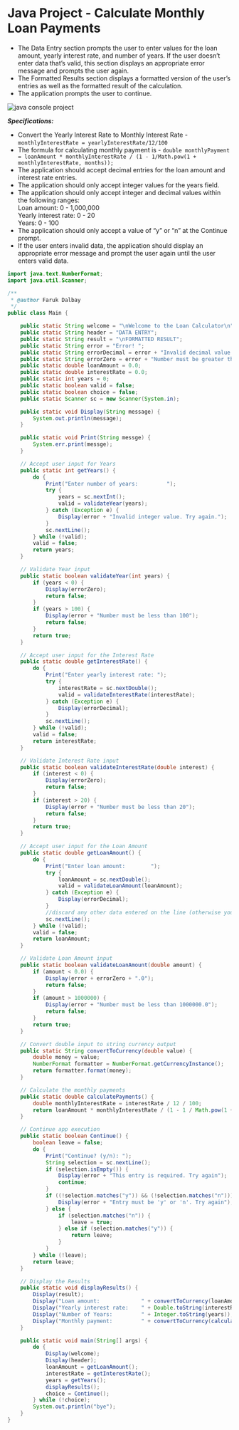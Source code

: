 # Java Project - Calculate Monthly Loan Payments

- The Data Entry section prompts the user to enter values for the loan amount, yearly interest rate, and number of years. If the user doesn’t enter data that’s valid, this section displays an appropriate error message and prompts the user again.
- The Formatted Results section displays a formatted version of the user’s entries as well as the formatted result of the calculation.
- The application prompts the user to continue.  

![java console project](images/loanImg.png)  

***Specifications:***  
- Convert the Yearly Interest Rate to Monthly Interest Rate -```monthlyInterestRate = yearlyInterestRate/12/100```
- The formula for calculating monthly payment is - ```double monthlyPayment = loanAmount * monthlyInterestRate / (1 - 1/Math.pow(1 + monthlyInterestRate, months));```
- The application should accept decimal entries for the loan amount and interest rate entries.
- The application should only accept integer values for the years field.
- The application should only accept integer and decimal values within the following ranges:  
  Loan amount: 0 - 1,000,000  
  Yearly interest rate: 0 - 20  
  Years:  0 - 100  
- The application should only accept a value of “y” or “n” at the Continue prompt.
- If the user enters invalid data, the application should display an appropriate error message and prompt the user again until the user enters valid data.
```Java
import java.text.NumberFormat;
import java.util.Scanner;

/**
 * @author Faruk Dalbay
 */
public class Main {

    public static String welcome = "\nWelcome to the Loan Calculator\n";
    public static String header = "DATA ENTRY";
    public static String result = "\nFORMATTED RESULT";
    public static String error = "Error! ";
    public static String errorDecimal = error + "Invalid decimal value. Try again.";
    public static String errorZero = error + "Number must be greater than 0";
    public static double loanAmount = 0.0;
    public static double interestRate = 0.0;
    public static int years = 0;
    public static boolean valid = false;
    public static boolean choice = false;
    public static Scanner sc = new Scanner(System.in);

    public static void Display(String message) {
        System.out.println(message);
    }

    public static void Print(String messge) {
        System.err.print(messge);
    }

    // Accept user input for Years
    public static int getYears() {
        do {
            Print("Enter number of years:         ");
            try {
                years = sc.nextInt();
                valid = validateYear(years);
            } catch (Exception e) {
                Display(error + "Invalid integer value. Try again.");
            }
            sc.nextLine();
        } while (!valid);
        valid = false;
        return years;
    }

    // Validate Year input
    public static boolean validateYear(int years) {
        if (years < 0) {
            Display(errorZero);
            return false;
        }
        if (years > 100) {
            Display(error + "Number must be less than 100");
            return false;
        }
        return true;
    }

    // Accept user input for the Interest Rate
    public static double getInterestRate() {
        do {
            Print("Enter yearly interest rate: ");
            try {
                interestRate = sc.nextDouble();
                valid = validateInterestRate(interestRate);
            } catch (Exception e) {
                Display(errorDecimal);
            }
            sc.nextLine();
        } while (!valid);
        valid = false;
        return interestRate;
    }

    // Validate Interest Rate input
    public static boolean validateInterestRate(double interest) {
        if (interest < 0) {
            Display(errorZero);
            return false;
        }
        if (interest > 20) {
            Display(error + "Number must be less than 20");
            return false;
        }
        return true;
    }

    // Accept user input for the Loan Amount
    public static double getLoanAmount() {
        do {
            Print("Enter loan amount:        ");
            try {
                loanAmount = sc.nextDouble();
                valid = validateLoanAmount(loanAmount);
            } catch (Exception e) {
                Display(errorDecimal);
            }
            //discard any other data entered on the line (otherwise you end up in an infinite loop)
            sc.nextLine();
        } while (!valid);
        valid = false;
        return loanAmount;
    }

    // Validate Loan Amount input
    public static boolean validateLoanAmount(double amount) {
        if (amount < 0.0) {
            Display(error + errorZero + ".0");
            return false;
        }
        if (amount > 1000000) {
            Display(error + "Number must be less than 1000000.0");
            return false;
        }
        return true;
    }

    // Convert double input to string currency output
    public static String convertToCurrency(double value) {
        double money = value;
        NumberFormat formatter = NumberFormat.getCurrencyInstance();
        return formatter.format(money);
    }

    // Calculate the monthly payments
    public static double calculatePayments() {
        double monthlyInterestRate = interestRate / 12 / 100;
        return loanAmount * monthlyInterestRate / (1 - 1 / Math.pow(1 + monthlyInterestRate, years * 12));
    }

    // Continue app execution
    public static boolean Continue() {
        boolean leave = false;
        do {
            Print("Continue? (y/n): ");
            String selection = sc.nextLine();
            if (selection.isEmpty()) {
                Display(error + "This entry is required. Try again");
                continue;
            }
            if ((!selection.matches("y")) && (!selection.matches("n"))) {
                Display(error + "Entry must be 'y' or 'n'. Try again");
            } else {
                if (selection.matches("n")) {
                    leave = true;
                } else if (selection.matches("y")) {
                    return leave;
                }
            }
        } while (!leave);
        return leave;
    }

    // Display the Results
    public static void displayResults() {
        Display(result);
        Display("Loan amount:             " + convertToCurrency(loanAmount));
        Display("Yearly interest rate:    " + Double.toString(interestRate) + "%");
        Display("Number of Years:         " + Integer.toString(years));
        Display("Monthly payment:         " + convertToCurrency(calculatePayments()));
    }

    public static void main(String[] args) {
        do {
            Display(welcome);
            Display(header);
            loanAmount = getLoanAmount();
            interestRate = getInterestRate();
            years = getYears();
            displayResults();
            choice = Continue();
        } while (!choice);
        System.out.println("bye");
    }
}
```
